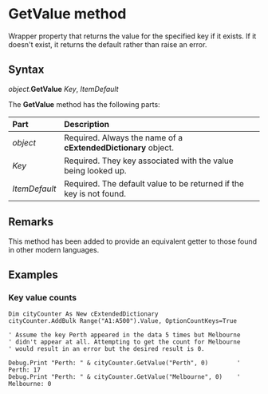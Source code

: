 # GetValue method
Wrapper property that returns the value for the specified key if it exists.
If it doesn't exist, it returns the default rather than raise an error.

## Syntax
_object_.**GetValue** _Key_, _ItemDefault_

The **GetValue** method has the following parts:

Part            | Description
:---            | :---
_object_        | Required. Always the name of a **cExtendedDictionary** object.
_Key_           | Required. They key associated with the value being looked up.
_ItemDefault_   | Required. The default value to be returned if the key is not found.

## Remarks
This method has been added to provide an equivalent getter to those found in other modern languages.

## Examples
### Key value counts

```vba
Dim cityCounter As New cExtendedDictionary
cityCounter.AddBulk Range("A1:A500").Value, OptionCountKeys=True

' Assume the key Perth appeared in the data 5 times but Melbourne
' didn't appear at all. Attempting to get the count for Melbourne
' would result in an error but the desired result is 0.

Debug.Print "Perth: " & cityCounter.GetValue("Perth", 0)        ' Perth: 17
Debug.Print "Perth: " & cityCounter.GetValue("Melbourne", 0)    ' Melbourne: 0
```